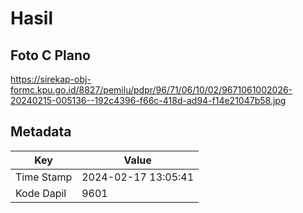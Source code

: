 # Hasil

## Foto C Plano

https://sirekap-obj-formc.kpu.go.id/8827/pemilu/pdpr/96/71/06/10/02/9671061002026-20240215-005136--192c4396-f66c-418d-ad94-f14e21047b58.jpg


## Metadata

| Key        | Value               |
| ---------- | ------------------- |
| Time Stamp | 2024-02-17 13:05:41 |
| Kode Dapil | 9601                |



